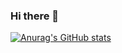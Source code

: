 ### Hi there 👋

[![Anurag's GitHub stats](https://github-readme-stats.vercel.app/api?username=Luzzzi)](https://github.com/anuraghazra/github-readme-stats)

